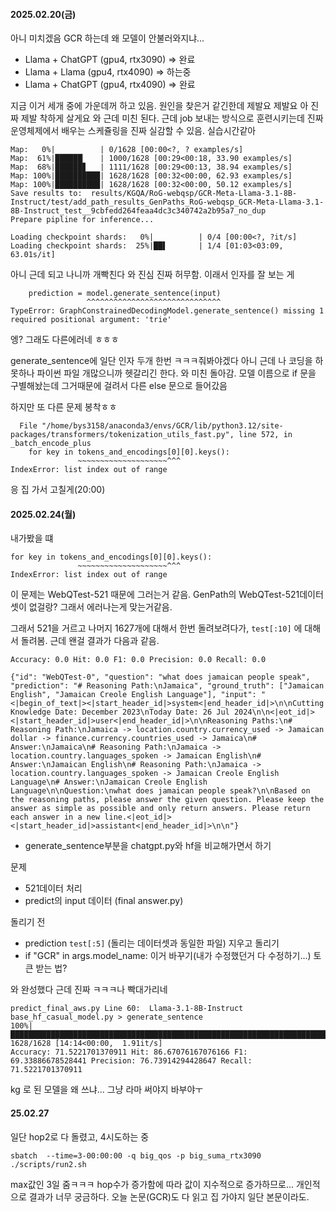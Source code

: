 #### 2025.02.20(금)
아니 미치겠음 GCR 하는데 왜 모델이 안불러와지냐...
* Llama + ChatGPT (gpu4, rtx3090) => 완료
* Llama + Llama (gpu4, rtx4090) => 하는중
* Llama + ChatGPT (gpu4, rtx4090) => 완료

지금 이거 세개 중에 가운데꺼 하고 있음. 원인을 찾은거 같긴한데 제발요 제발요 아 진짜 제발 착하게 살게요
와 근데 미친 된다. 근데 job 보내는 방식으로 훈련시키는데 진짜 운영체제에서 배우는 스케쥴링을 진짜 실감할 수 있음. 실습시간같아
```text
Map:   0%|          | 0/1628 [00:00<?, ? examples/s]
Map:  61%|██████▏   | 1000/1628 [00:29<00:18, 33.90 examples/s]
Map:  68%|██████▊   | 1111/1628 [00:29<00:13, 38.94 examples/s]
Map: 100%|██████████| 1628/1628 [00:32<00:00, 62.93 examples/s]
Map: 100%|██████████| 1628/1628 [00:32<00:00, 50.12 examples/s]
Save results to:  results/KGQA/RoG-webqsp/GCR-Meta-Llama-3.1-8B-Instruct/test/add_path_results_GenPaths_RoG-webqsp_GCR-Meta-Llama-3.1-8B-Instruct_test__9cbfedd264feaa4dc3c340742a2b95a7_no_dup
Prepare pipline for inference...

Loading checkpoint shards:   0%|          | 0/4 [00:00<?, ?it/s]
Loading checkpoint shards:  25%|██▌       | 1/4 [01:03<03:09, 63.01s/it]
```

아니 근데 되고 나니까 개빡친다 와 진심 진짜 허무함. 이래서 인자를 잘 보는 게

```text
    prediction = model.generate_sentence(input)
                 ^^^^^^^^^^^^^^^^^^^^^^^^^^^^^^
TypeError: GraphConstrainedDecodingModel.generate_sentence() missing 1 required positional argument: 'trie'
```
엥? 그래도 다른에러네 ㅎㅎㅎ

generate_sentence에 일단 인자 두개 한번 ㅋㅋㅋ줘봐야겠다
아니 근데 나 코딩을 하 못하나 파이썬 파일 개많으니까 헷갈리긴 한다.
와 미친 돌아감. 모델 이름으로 if 문을 구별해놨는데 그거때문에 걸려서 다른 else 문으로 들어갔음

하지만 또 다른 문제 봉착ㅎㅎ
```text
  File "/home/bys3158/anaconda3/envs/GCR/lib/python3.12/site-packages/transformers/tokenization_utils_fast.py", line 572, in _batch_encode_plus
    for key in tokens_and_encodings[0][0].keys():
               ~~~~~~~~~~~~~~~~~~~~^^^
IndexError: list index out of range
```
응 집 가서 고칠게(20:00)

#### 2025.02.24(월)
내가봤을 떄 
```
for key in tokens_and_encodings[0][0].keys():
               ~~~~~~~~~~~~~~~~~~~~^^^
IndexError: list index out of range
```
이 문제는 WebQTest-521 때문에 그러는거 같음. GenPath의 WebQTest-521데이터셋이 없걸랑? 그래서 에러나는게 맞는거같음.

그래서 521을 거르고 나머지 1627개에 대해서 한번 돌려보려다가, `test[:10]` 에 대해서 돌려봄. 근데 왠걸 결과가 다음과 같음.

```text
Accuracy: 0.0 Hit: 0.0 F1: 0.0 Precision: 0.0 Recall: 0.0
```

```text
{"id": "WebQTest-0", "question": "what does jamaican people speak", "prediction": "# Reasoning Path:\nJamaica", "ground_truth": ["Jamaican English", "Jamaican Creole English Language"], "input": "<|begin_of_text|><|start_header_id|>system<|end_header_id|>\n\nCutting Knowledge Date: December 2023\nToday Date: 26 Jul 2024\n\n<|eot_id|><|start_header_id|>user<|end_header_id|>\n\nReasoning Paths:\n# Reasoning Path:\nJamaica -> location.country.currency_used -> Jamaican dollar -> finance.currency.countries_used -> Jamaica\n# Answer:\nJamaica\n# Reasoning Path:\nJamaica -> location.country.languages_spoken -> Jamaican English\n# Answer:\nJamaican English\n# Reasoning Path:\nJamaica -> location.country.languages_spoken -> Jamaican Creole English Language\n# Answer:\nJamaican Creole English Language\n\nQuestion:\nwhat does jamaican people speak?\n\nBased on the reasoning paths, please answer the given question. Please keep the answer as simple as possible and only return answers. Please return each answer in a new line.<|eot_id|><|start_header_id|>assistant<|end_header_id|>\n\n"}
```

* generate_sentence부분을 chatgpt.py와 hf을 비교해가면서 하기


문제
* 521데이터 처리
* predict의 input 데이터 (final answer.py)


돌리기 전
* prediction `test[:5]` (돌리는 데이터셋과 동일한 파일) 지우고 돌리기
* if "GCR" in args.model_name: 이거 바꾸기(내가 수정했던거 다 수정하기...) 토큰 받는 법?

와 완성했다 근데 진짜 ㅋㅋㅋ나 빡대가리네
```text
predict_final_aws.py Line 60:  Llama-3.1-8B-Instruct
base_hf_casual_model.py > generate_sentence
100%|██████████████████████████████████████████████████████████████████████████████████████████████████████████████████████████████████████████████████████████████| 1628/1628 [14:14<00:00,  1.91it/s]
Accuracy: 71.5221701370911 Hit: 86.67076167076166 F1: 69.33886678528441 Precision: 76.73914294428647 Recall: 71.5221701370911
```
kg 로 된 모델을 왜 쓰냐... 그냥 라마 써야지 바부야ㅜ

#### 25.02.27
일단 hop2로 다 돌렸고, 4시도하는 중
```text
sbatch  --time=3-00:00:00 -q big_qos -p big_suma_rtx3090 ./scripts/run2.sh
```
max값인 3일 줌ㅋㅋㅋ hop수가 증가함에 따라 값이 지수적으로 증가하므로...
개인적으로 결과가 너무 궁금하다.
오늘 논문(GCR)도 다 읽고 집 가야지 일단 본문이라도.